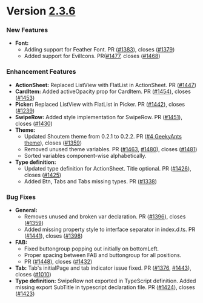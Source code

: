 # Version [2.3.6](https://github.com/GeekyAnts/NativeBase/releases/tag/v2.3.6)

### New Features
-   **Font:**
    -   Adding support for Feather Font. PR ([#1383](https://github.com/GeekyAnts/NativeBase/pull/1383)), closes ([#1379](https://github.com/GeekyAnts/NativeBase/issues/1379))
    -   Added support for EvilIcons. PR([#1477](https://github.com/GeekyAnts/NativeBase/pull/1477), closes ([#1468](https://github.com/GeekyAnts/NativeBase/issues/1468))


### Enhancement Features

-   **ActionSheet:** Replaced ListView with FlatList in ActionSheet. PR ([#1447](https://github.com/GeekyAnts/NativeBase/pull/1447))
-   **CardItem:** Added activeOpacity prop for CardItem. PR ([#1454](https://github.com/GeekyAnts/NativeBase/pull/1454)), closes ([#1453](https://github.com/GeekyAnts/NativeBase/issues/1453))
-   **Picker:** Replaced ListView with FlatList in Picker. PR ([#1442](https://github.com/GeekyAnts/NativeBase/pull/1442)), closes ([#1239](https://github.com/GeekyAnts/NativeBase/issues/1239))
-   **SwipeRow:** Added style implementation for SwipeRow. PR ([#1451](https://github.com/GeekyAnts/NativeBase/pull/1451)), closes ([#1430](https://github.com/GeekyAnts/NativeBase/issues/1430))
-   **Theme:**
    -   Updated Shoutem theme from 0.2.1 to 0.2.2. PR ([#4 GeekyAnts theme](https://github.com/GeekyAnts/theme/pull/4)), closes ([#1359](https://github.com/GeekyAnts/NativeBase/issues/1359))
    -   Removed unused theme variables. PR ([#1463](https://github.com/GeekyAnts/NativeBase/pull/1463), [#1480](https://github.com/GeekyAnts/NativeBase/pull/1480)), closes ([#1481](https://github.com/GeekyAnts/NativeBase/issues/1481))
    -   Sorted variables component-wise alphabetically.
-   **Type definition:**
    -   Updated type definition for ActionSheet. Title optional. PR ([#1426](https://github.com/GeekyAnts/NativeBase/pull/1426)), closes ([#1425](https://github.com/GeekyAnts/NativeBase/issues/1425))
    -   Added Btn, Tabs and Tabs missing types. PR ([#1338](https://github.com/GeekyAnts/NativeBase/pull/1338))


### Bug Fixes

-   **General:**
    -   Removes unused and broken var declaration. PR ([#1396](https://github.com/GeekyAnts/NativeBase/pull/1396)), closes ([#1359](https://github.com/GeekyAnts/NativeBase/issues/1359))
    -   Added missing property style to interface separator in index.d.ts. PR ([#1441](https://github.com/GeekyAnts/NativeBase/pull/1441)), closes ([#1398](https://github.com/GeekyAnts/NativeBase/issues/1398))
-   **FAB:** 
    -   Fixed buttongroup popping out initially on bottomLeft.
    -   Proper spacing between FAB and buttongroup 
    for all positions.
    -   PR ([#1448](https://github.com/GeekyAnts/NativeBase/pull/1448)), closes ([#1432](https://github.com/GeekyAnts/NativeBase/issues/1432))
-   **Tab:** Tab's initialPage and tab indicator issue fixed. PR ([#1376](https://github.com/GeekyAnts/NativeBase/pull/1376), [#1443](https://github.com/GeekyAnts/NativeBase/pull/1443)), closes ([#1010](https://github.com/GeekyAnts/NativeBase/issues/1010))
-   **Type definition:** SwipeRow not exported in TypeScript definition. Added missing export SubTitle in typescript 
    declaration file. PR ([#1424](https://github.com/GeekyAnts/NativeBase/pull/1424)), closes ([#1423](https://github.com/GeekyAnts/NativeBase/issues/1423))
